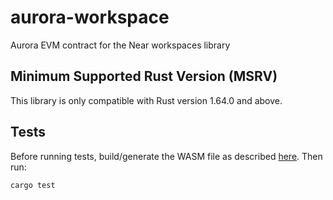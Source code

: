 # aurora-workspace
Aurora EVM contract for the Near workspaces library

## Minimum Supported Rust Version (MSRV)

This library is only compatible with Rust version 1.64.0 and above.

## Tests

Before running tests, build/generate the WASM file as described [here](res/mock_evm/README.md). Then run:
```
cargo test
```
